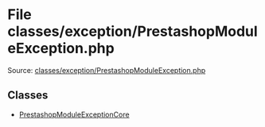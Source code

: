 File classes/exception/PrestashopModuleException.php
=========

Source: [classes/exception/PrestashopModuleException.php](https://github.com/PrestaShop/PrestaShop/blob/1.5.0.3/classes/exception/PrestashopModuleException.php)


Classes
-------

* [PrestashopModuleExceptionCore](class.PrestashopModuleExceptionCore.md)

